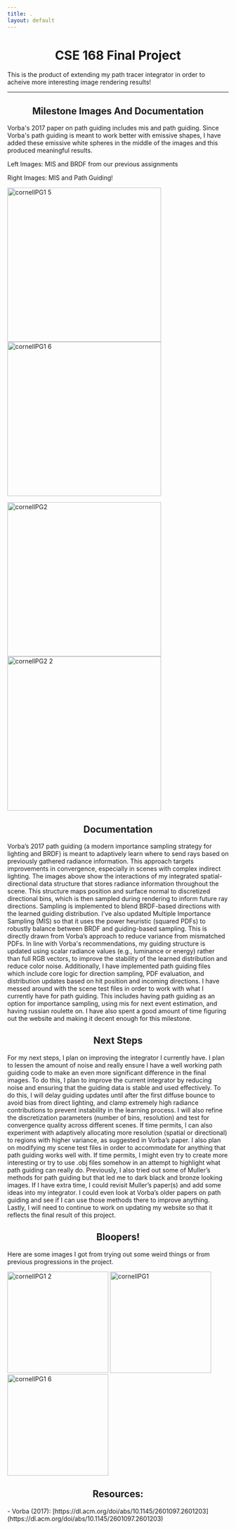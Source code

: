 ```yaml
---
title: .
layout: default
---
```


<h1 style="text-align: center;"><strong>CSE 168 Final Project</strong></h1>


This is the product of extending my path tracer integrator in order to acheive more interesting image rendering results!

--------------------------------------------------------------------------------------------------

<h2 style="text-align: center;"><strong>Milestone Images And Documentation</strong></h2>
  Vorba's 2017 paper on path guiding includes mis and path guiding.
Since Vorba's path guiding is meant to work better with emissive shapes, I have added these emissive white spheres in the middle of the images and this produced meaningful results.

Left Images: MIS and BRDF from our previous assignments

Right Images: MIS and Path Guiding!
<p>
  <img src="https://github.com/user-attachments/assets/f696ee2c-dcd0-4821-9fcc-27f724be24fd" alt="cornellPG1 5" width="350">
  <img src="https://github.com/user-attachments/assets/2bd23f05-be67-4079-bdc1-03e8ca385cf4" alt="cornellPG1 6" width="350">
</p>



<p>
  <img src="https://github.com/user-attachments/assets/0aaa5f69-94f4-4df4-a7b5-003b2cffa3f6" alt="cornellPG2" width="350">
  <img src="https://github.com/user-attachments/assets/6fceacba-079f-4f33-8170-47bc4b032828" alt="cornellPG2 2" width="350">
</p>



<h2 style="text-align: center;"><strong>Documentation</strong></h2>
  Vorba’s 2017 path guiding (a modern importance sampling strategy for lighting and BRDF) is meant to adaptively learn where to send rays based on previously gathered radiance information. This approach targets improvements in convergence, especially in scenes with complex indirect lighting.	
  The images above show the interactions of my integrated spatial-directional data structure that stores radiance information throughout the scene. This structure maps position and surface normal to discretized directional bins, which is then sampled during rendering to inform future ray directions. Sampling is implemented to blend BRDF-based directions with the learned guiding distribution. I've also updated Multiple Importance Sampling (MIS) so that it uses the power heuristic (squared PDFs) to robustly balance between BRDF and guiding-based sampling. This is directly drawn from Vorba’s approach to reduce variance from mismatched PDFs. In line with Vorba's recommendations, my guiding structure is updated using scalar radiance values (e.g., luminance or energy) rather than full RGB vectors, to improve the stability of the learned distribution and reduce color noise. Additionally, I have implemented path guiding files which include core logic for direction sampling, PDF evaluation, and distribution updates based on hit position and incoming directions.
  I have messed around with the scene test files in order to work with what I currently have for path guiding. This includes having path guiding as an option for importance sampling, using mis for next event estimation, and having russian roulette on. I have also spent a good amount of time figuring out the website and making it decent enough for this milestone. 
  
<h2 style="text-align: center;"><strong>Next Steps</strong></h2>

  For my next steps, I plan on improving the integrator I currently have. I plan to lessen the amount of noise and really ensure I have a well working path guiding code to make an even more significant difference in the final images. To do this, I plan to improve the current integrator by reducing noise and ensuring that the guiding data is stable and used effectively. To do this, I will delay guiding updates until after the first diffuse bounce to avoid bias from direct lighting, and clamp extremely high radiance contributions to prevent instability in the learning process. I will also refine the discretization parameters (number of bins, resolution) and test for convergence quality across different scenes. If time permits, I can also experiment with adaptively allocating more resolution (spatial or directional) to regions with higher variance, as suggested in Vorba’s paper. I also plan on modifying my scene test files in order to accommodate for anything that path guiding works well with. If time permits, I might even try to create more interesting or try to use .obj files somehow in an attempt to highlight what path guiding can really do. Previously, I also tried out some of Muller’s methods for path guiding but that led me to dark black and bronze looking images. If I have extra time, I could revisit Muller’s paper(s) and add some ideas into my integrator. I could even look at Vorba’s older papers on path guiding and see if I can use those methods there to improve anything. Lastly, I will need to continue to work on updating my website so that it reflects the final result of this project.












<h2 style="text-align: center;"><strong>Bloopers!</strong></h2>

Here are some images I got from trying out some weird things or from previous progressions in the project.

<p>
  <img src="https://github.com/user-attachments/assets/037979bc-fb02-4f44-a29d-ce766be54951" alt="cornellPG1 2" width="230">
  <img src="https://github.com/user-attachments/assets/fb4e57a9-684c-4c50-89f8-d007a7342a9a" alt="cornellPG1" width="230">
  <img src="https://github.com/user-attachments/assets/2bd23f05-be67-4079-bdc1-03e8ca385cf4" alt="cornellPG1 6" width="230">
</p>




<h2 style="text-align: center;"><strong>Resources:</strong></h2>
- Vorba (2017): [https://dl.acm.org/doi/abs/10.1145/2601097.2601203](https://dl.acm.org/doi/abs/10.1145/2601097.2601203)   
